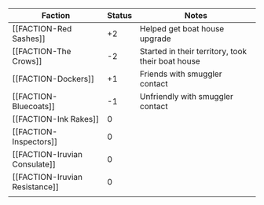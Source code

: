 
| Faction                        | Status | Notes                                             |
| ------------------------------ | ------ | ------------------------------------------------- |
| [[FACTION-Red Sashes]]         | +2     | Helped get boat house upgrade                     |
| [[FACTION-The Crows]]          | -2     | Started in their territory, took their boat house |
| [[FACTION-Dockers]]            | +1     | Friends with smuggler contact                     |
| [[FACTION-Bluecoats]]          | -1     | Unfriendly with smuggler contact                  |
| [[FACTION-Ink Rakes]]          | 0      |                                                   |
| [[FACTION-Inspectors]]         | 0      |                                                   |
| [[FACTION-Iruvian Consulate]]  | 0      |                                                   |
| [[FACTION-Iruvian Resistance]] | 0      |                                                   |
|                                |        |                                                   |
